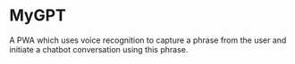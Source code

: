 # MyGPT
A PWA which uses voice recognition to capture a phrase from the user and initiate a chatbot conversation using this phrase.
